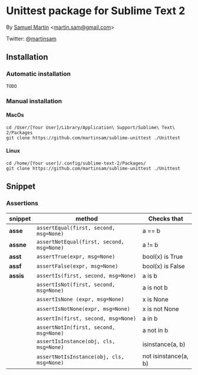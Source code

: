 # Unittest package for Sublime Text 2


By [Samuel Martin](http://blog.creaone.fr) <<martin.sam@gmail.com>>

Twitter: @[martinsam](http://twitter.com/martinsam)

## Installation

### Automatic installation 

	TODO

### Manual installation 

#### MacOs
	cd /User/[Your User]/Library/Application\ Support/Sublime\ Text\ 2/Packages
	git clone https://github.com/martinsam/sublime-unittest ./Unittest

#### Linux
	cd /home/[Your user]/.config/sublime-text-2/Packages/
	git clone https://github.com/martinsam/sublime-unittest ./Unittest


## Snippet

### Assertions


snippet     |   method                                     | Checks that
------------|----------------------------------------------|-------
**asse**    |`assertEqual(first, second, msg=None)`        | a == b
**assne**   |`assertNotEqual(first, second, msg=None)`     | a != b
**asst**    |`assertTrue(expr, msg=None)`                  | bool(x) is True
**assf**    |`assertFalse(expr, msg=None)`                 | bool(x) is False
**assis**   |`assertIs(first, second, msg=None)`           | a is b
            |`assertIsNot(first, second, msg=None)`        | a is not b
            |`assertIsNone (expr, msg=None)`               | x is None
            |`assertIsNotNone(expr, msg=None)`             | x is not None
            |`assertIn(first, second, msg=None)`           | a in b
            |`assertNotIn(first, second, msg=None)`        | a not in b
            |`assertIsInstance(obj, cls, msg=None)`        | isinstance(a, b)
            |`assertNotIsInstance(obj, cls, msg=None)`     | not isinstance(a, b)


